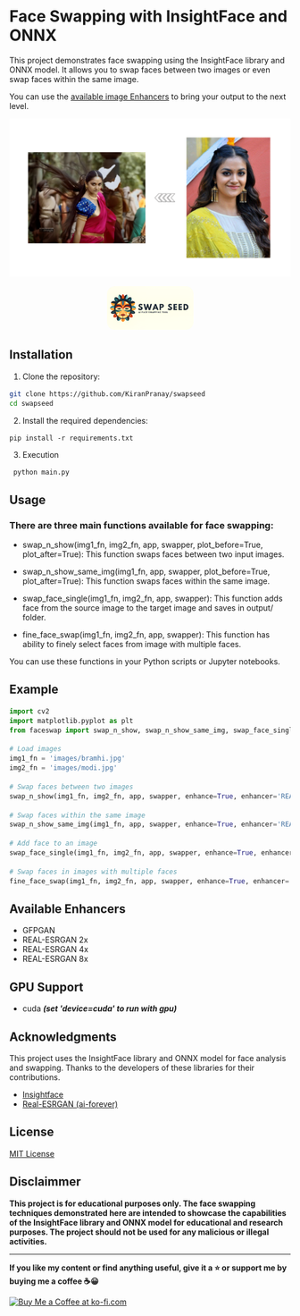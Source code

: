 # Face Swapping with InsightFace and ONNX

This project demonstrates face swapping using the InsightFace library and ONNX model. It allows you to swap faces between two images or even swap faces within the same image.

You can use the [available image Enhancers](#available-enhancers) to bring your output to the next level.

<p align="center">
<img src="images/result.png" width="700px" alt="Face Swap Result">
</p>
<p align="center">
<img src="images/swapseed.png" width="155" style="border-radius: 1em" alt="Face Swap Result">
</p>

## Installation

1. Clone the repository:

```bash
git clone https://github.com/KiranPranay/swapseed
cd swapseed
```

2. Install the required dependencies:

```pip
pip install -r requirements.txt
```

3. Execution

```python
 python main.py
```

## Usage

### There are three main functions available for face swapping:

- swap_n_show(img1_fn, img2_fn, app, swapper, plot_before=True, plot_after=True): This function swaps faces between two input images.

- swap_n_show_same_img(img1_fn, app, swapper, plot_before=True, plot_after=True): This function swaps faces within the same image.

- swap_face_single(img1_fn, img2_fn, app, swapper): This function adds face from the source image to the target image and saves in output/ folder.

- fine_face_swap(img1_fn, img2_fn, app, swapper): This function has ability to finely select faces from image with multiple faces.

You can use these functions in your Python scripts or Jupyter notebooks.

## Example

```python
import cv2
import matplotlib.pyplot as plt
from faceswap import swap_n_show, swap_n_show_same_img, swap_face_single

# Load images
img1_fn = 'images/bramhi.jpg'
img2_fn = 'images/modi.jpg'

# Swap faces between two images
swap_n_show(img1_fn, img2_fn, app, swapper, enhance=True, enhancer='REAL-ESRGAN 2x')

# Swap faces within the same image
swap_n_show_same_img(img1_fn, app, swapper, enhance=True, enhancer='REAL-ESRGAN 2x')

# Add face to an image
swap_face_single(img1_fn, img2_fn, app, swapper, enhance=True, enhancer='REAL-ESRGAN 2x')

# Swap faces in images with multiple faces
fine_face_swap(img1_fn, img2_fn, app, swapper, enhance=True, enhancer='REAL-ESRGAN 2x')
```

## Available Enhancers

- GFPGAN
- REAL-ESRGAN 2x
- REAL-ESRGAN 4x
- REAL-ESRGAN 8x

## GPU Support

- cuda
  **_(set 'device=cuda' to run with gpu)_**

## Acknowledgments

This project uses the InsightFace library and ONNX model for face analysis and swapping. Thanks to the developers of these libraries for their contributions.

- [Insightface](https://github.com/deepinsight)
- [Real-ESRGAN (ai-forever)](https://github.com/ai-forever/Real-ESRGAN)

## License

[MIT License](https://github.com/KiranPranay/faceswap/blob/main/LICENSE)

## Disclaimmer

**This project is for educational purposes only. The face swapping techniques demonstrated here are intended to showcase the capabilities of the InsightFace library and ONNX model for educational and research purposes. The project should not be used for any malicious or illegal activities.**

---

<b> If you like my content or find anything useful, give it a :star: or support me by buying me a coffee :coffee::grinning: </b>

<a href='https://ko-fi.com/R6R57A2ZT' target='_blank'><img height='36' style='border:0px;height:36px;' src='https://storage.ko-fi.com/cdn/kofi3.png?v=3' border='0' alt='Buy Me a Coffee at ko-fi.com' /></a>
